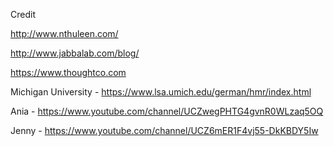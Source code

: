 Credit

http://www.nthuleen.com/

http://www.jabbalab.com/blog/

https://www.thoughtco.com

Michigan University - https://www.lsa.umich.edu/german/hmr/index.html


Ania - https://www.youtube.com/channel/UCZwegPHTG4gvnR0WLzaq5OQ

Jenny - https://www.youtube.com/channel/UCZ6mER1F4vj55-DkKBDY5Iw

